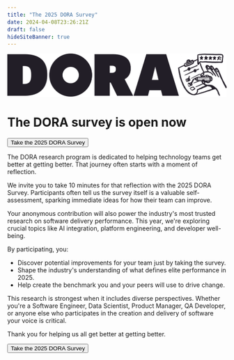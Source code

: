 ```yaml
---
title: "The 2025 DORA Survey"
date: 2024-04-08T23:26:21Z
draft: false
hideSiteBanner: true
---
```


![DORA Survey Banner](survey-banner.png)

# The DORA survey is open now

<a href="https://google.qualtrics.com/jfe/form/SV_40i28bp9qIMfNjw?source=doradotdev-survey" target="_blank"><button class="secondary">Take the 2025 DORA Survey</button></a>

The DORA research program is dedicated to helping technology teams get better at getting better. That journey often starts with a moment of reflection.

We invite you to take 10 minutes for that reflection with the 2025 DORA Survey. Participants often tell us the survey itself is a valuable self-assessment, sparking immediate ideas for how their team can improve.

Your anonymous contribution will also power the industry's most trusted research on software delivery performance. This year, we're exploring crucial topics like AI integration, platform engineering, and developer well-being.

By participating, you:

* Discover potential improvements for your team just by taking the survey.
* Shape the industry's understanding of what defines elite performance in 2025.
* Help create the benchmark you and your peers will use to drive change.

This research is strongest when it includes diverse perspectives. Whether you're a Software Engineer, Data Scientist, Product Manager, QA Developer, or anyone else who participates in the creation and delivery of software your voice is critical.

Thank you for helping us all get better at getting better.

<a href="https://google.qualtrics.com/jfe/form/SV_40i28bp9qIMfNjw?source=doradotdev-survey" target="_blank"><button class="secondary">Take the 2025 DORA Survey</button></a>

